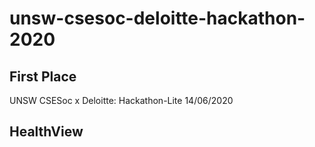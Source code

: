 # unsw-csesoc-deloitte-hackathon-2020
## First Place 
UNSW CSESoc x Deloitte: Hackathon-Lite 14/06/2020

## HealthView
